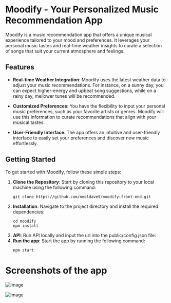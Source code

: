 # Moodify - Your Personalized Music Recommendation App

Moodify is a music recommendation app that offers a unique musical experience tailored to your mood and preferences. It leverages your personal music tastes and real-time weather insights to curate a selection of songs that suit your current atmosphere and feelings.

## Features

- **Real-time Weather Integration**: Moodify uses the latest weather data to adjust your music recommendations. For instance, on a sunny day, you can expect higher-energy and upbeat song suggestions, while on a rainy day, mellower tunes will be recommended.

- **Customized Preferences**: You have the flexibility to input your personal music preferences, such as your favorite artists or genres. Moodify will use this information to curate recommendations that align with your musical tastes.

- **User-Friendly Interface**: The app offers an intuitive and user-friendly interface to easily set your preferences and discover new music effortlessly.

## Getting Started

To get started with Moodify, follow these simple steps:

1. **Clone the Repository**: Start by cloning this repository to your local machine using the following command:
   ```shell
   git clone https://github.com/neeldave9/moodify-front-end.git
2. **Installation**: Navigate to the project directory and install the required dependencies:
   ```shell
   cd moodify
   npm install
3. **API**: Run API locally and input the url into the public/config.json file:
4. **Run the app**: Start the app by running the following command:
   ```shell
   npm start

# Screenshots of the app
![image](https://github.com/neeldave9/moodify-front-end/assets/73630019/dd0183c4-cadb-4119-b750-5556ddf0d05f)

![image](https://github.com/neeldave9/moodify-front-end/assets/73630019/c6bd8613-036e-4aa8-9c1e-0b243fb477eb)
